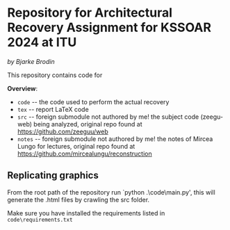# Repository for Architectural Recovery Assignment for KSSOAR 2024 at ITU

_by Bjarke Brodin_


This repository contains code for 

__Overview__:
- `code` -- the code used to perform the actual recovery
- `tex` -- report LaTeX code
- `src` -- foreign submodule not authored by me! the subject code (zeegu-web) being analyzed, original repo found at https://github.com/zeeguu/web
- `notes` -- foreign submodule not authored by me! the notes of Mircea Lungo for lectures, original repo found at https://github.com/mircealungu/reconstruction


## Replicating graphics

From the root path of the repository run `python .\code\main.py', 
this will generate the .html files by crawling the src folder.

Make sure you have installed the requirements listed in `code\requirements.txt`
